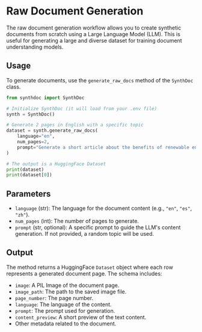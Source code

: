 # Raw Document Generation

The raw document generation workflow allows you to create synthetic documents from scratch using a Large Language Model (LLM). This is useful for generating a large and diverse dataset for training document understanding models.

## Usage

To generate documents, use the `generate_raw_docs` method of the `SynthDoc` class.

```python
from synthdoc import SynthDoc

# Initialize SynthDoc (it will load from your .env file)
synth = SynthDoc()

# Generate 2 pages in English with a specific topic
dataset = synth.generate_raw_docs(
    language="en",
    num_pages=2,
    prompt="Generate a short article about the benefits of renewable energy."
)

# The output is a HuggingFace Dataset
print(dataset)
print(dataset[0])
```

## Parameters

-   `language` (str): The language for the document content (e.g., `"en"`, `"es"`, `"zh"`).
-   `num_pages` (int): The number of pages to generate.
-   `prompt` (str, optional): A specific prompt to guide the LLM's content generation. If not provided, a random topic will be used.

## Output

The method returns a HuggingFace `Dataset` object where each row represents a generated document page. The schema includes:

-   `image`: A PIL Image of the document page.
-   `image_path`: The path to the saved image file.
-   `page_number`: The page number.
-   `language`: The language of the content.
-   `prompt`: The prompt used for generation.
-   `content_preview`: A short preview of the text content.
-   Other metadata related to the document.
